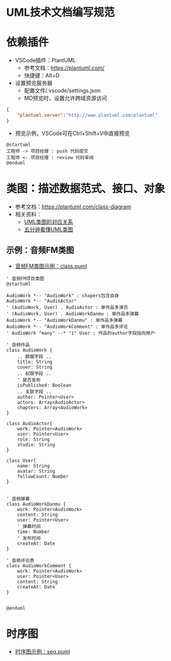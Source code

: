 # UML技术文档编写规范

# 依赖插件
- VSCode插件：PlantUML
    - 参考文档：https://plantuml.com/
    - 快捷键：Alt+D
- 设置预览服务器
    - 配置文件/.vscode/settings.json
    - MD预览时，设置允许跨域资源访问
``` json
{
    "plantuml.server":"http://www.plantuml.com/plantuml"
}
```

- 预览示例，VSCode可在Ctrl+Shift+V中直接预览

```plantuml
@startuml
工程师 -> 项目经理 : push 代码提交
工程师 <- 项目经理 : review 代码审阅
@enduml
```


# 类图：描述数据范式、接口、对象
- 参考文档：https://plantuml.com/class-diagram
- 相关资料：
    - [UML类图的对应关系](https://zhuanlan.zhihu.com/p/110209045)
    - [五分钟看懂UML类图](https://zhuanlan.zhihu.com/p/85960253)
## 示例：音频FM类图
- [音频FM类图示例：class.puml](./class-audio.puml)

```plantuml
' 音频FM项目类图
@startuml

AudioWork *-- "AudioWork" : chapers包含自身
AudioWork *-- "AudioActor" 
' (AudioWork, User) . AudioActor : 单作品多演员
' (AudioWork, User) . AudioWorkDanmu : 单作品多弹幕
AudioWork *-- "AudioWorkDanmu" : 单作品多弹幕
AudioWork *-- "AudioWorkComment" : 单作品多评论
' AudioWork "many" --* "1" User : 作品的author字段指向用户

' 音频作品
class AudioWork {
    .. 数据字段 ..
    title: String
    cover: String
    .. 权限字段 ..
    ' 是否发布
    isPublished: Boolean
    .. 关联字段 ..
    author: Pointer<User>
    actors: Array<AudioActor>
    chapters: Array<AudioWork>
}

class AudioActor{
    work: Pointer<AudioWork>
    user: Pointer<User>
    role: String
    studio: String
}

class User{
    name: String
    avatar: String
    followCount: Number
}


' 音频弹幕
class AudioWorkDanmu {
    work: Pointer<AudioWork>
    content: String
    user: Pointer<User>
    ' 弹幕时间
    time: Number
    ' 发布时间
    createAt: Date
}

' 音频评论表
class AudioWorkComment {
    work: Pointer<AudioWork>
    user: Pointer<User>
    content: String
    createAt: Date
}


@enduml
```

# 时序图
- [时序图示例：seq.puml](./seq.puml)